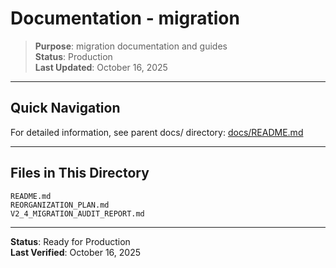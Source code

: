 # Documentation - migration

> **Purpose**: migration documentation and guides  
> **Status**: Production  
> **Last Updated**: October 16, 2025

---

## Quick Navigation

For detailed information, see parent docs/ directory: [docs/README.md](../README.md)

---

## Files in This Directory

```
README.md
REORGANIZATION_PLAN.md
V2_4_MIGRATION_AUDIT_REPORT.md
```

---

**Status**: Ready for Production  
**Last Verified**: October 16, 2025
